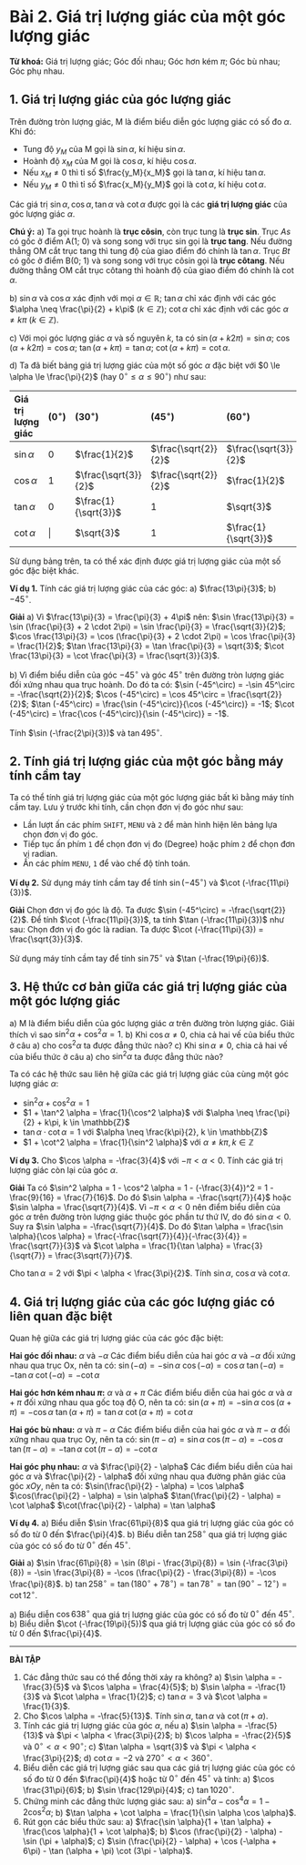 # Bài 2. Giá trị lượng giác của một góc lượng giác

**Từ khoá:** Giá trị lượng giác; Góc đối nhau; Góc hơn kém $\pi$; Góc bù nhau; Góc phụ nhau.

## 1. Giá trị lượng giác của góc lượng giác

Trên đường tròn lượng giác, M là điểm biểu diễn góc lượng giác có số đo $\alpha$. Khi đó:
*   Tung độ $y_M$ của M gọi là $\sin \alpha$, kí hiệu $\sin \alpha$.
*   Hoành độ $x_M$ của M gọi là $\cos \alpha$, kí hiệu $\cos \alpha$.
*   Nếu $x_M \neq 0$ thì tỉ số $\frac{y_M}{x_M}$ gọi là $\tan \alpha$, kí hiệu $\tan \alpha$.
*   Nếu $y_M \neq 0$ thì tỉ số $\frac{x_M}{y_M}$ gọi là $\cot \alpha$, kí hiệu $\cot \alpha$.

Các giá trị $\sin \alpha, \cos \alpha, \tan \alpha$ và $\cot \alpha$ được gọi là các **giá trị lượng giác** của góc lượng giác $\alpha$.

**Chú ý:**
a) Ta gọi trục hoành là **trục côsin**, còn trục tung là **trục sin**.
Trục $As$ có gốc ở điểm A(1; 0) và song song với trục sin gọi là **trục tang**.
Nếu đường thẳng OM cắt trục tang thì tung độ của giao điểm đó chính là $\tan \alpha$.
Trục $Bt$ có gốc ở điểm B(0; 1) và song song với trục côsin gọi là **trục côtang**.
Nếu đường thẳng OM cắt trục côtang thì hoành độ của giao điểm đó chính là $\cot \alpha$.

b) $\sin \alpha$ và $\cos \alpha$ xác định với mọi $\alpha \in \mathbb{R}$;
$\tan \alpha$ chỉ xác định với các góc $\alpha \neq \frac{\pi}{2} + k\pi$ ($k \in \mathbb{Z}$);
$\cot \alpha$ chỉ xác định với các góc $\alpha \neq k\pi$ ($k \in \mathbb{Z}$).

c) Với mọi góc lượng giác $\alpha$ và số nguyên $k$, ta có
$\sin(\alpha + k2\pi) = \sin \alpha$;
$\cos(\alpha + k2\pi) = \cos \alpha$;
$\tan(\alpha + k\pi) = \tan \alpha$;
$\cot(\alpha + k\pi) = \cot \alpha$.

d) Ta đã biết bảng giá trị lượng giác của một số góc $\alpha$ đặc biệt với $0 \le \alpha \le \frac{\pi}{2}$ (hay $0^\circ \le \alpha \le 90^\circ$) như sau:

| Giá trị lượng giác | $(0^\circ)$ | $(30^\circ)$ | $(45^\circ)$ | $(60^\circ)$ | $(90^\circ)$ |
| :---------------- | :---------- | :----------- | :----------- | :----------- | :----------- |
| $\sin \alpha$     | 0           | $\frac{1}{2}$ | $\frac{\sqrt{2}}{2}$ | $\frac{\sqrt{3}}{2}$ | 1            |
| $\cos \alpha$     | 1           | $\frac{\sqrt{3}}{2}$ | $\frac{\sqrt{2}}{2}$ | $\frac{1}{2}$ | 0            |
| $\tan \alpha$     | 0           | $\frac{1}{\sqrt{3}}$ | 1            | $\sqrt{3}$   | $\|$         |
| $\cot \alpha$     | $\|$        | $\sqrt{3}$   | 1            | $\frac{1}{\sqrt{3}}$ | 0            |

Sử dụng bảng trên, ta có thể xác định được giá trị lượng giác của một số góc đặc biệt khác.

**Ví dụ 1.** Tính các giá trị lượng giác của các góc:
a) $\frac{13\pi}{3}$;
b) $-45^\circ$.

**Giải**
a) Vì $\frac{13\pi}{3} = \frac{\pi}{3} + 4\pi$ nên:
$\sin \frac{13\pi}{3} = \sin (\frac{\pi}{3} + 2 \cdot 2\pi) = \sin \frac{\pi}{3} = \frac{\sqrt{3}}{2}$;
$\cos \frac{13\pi}{3} = \cos (\frac{\pi}{3} + 2 \cdot 2\pi) = \cos \frac{\pi}{3} = \frac{1}{2}$;
$\tan \frac{13\pi}{3} = \tan \frac{\pi}{3} = \sqrt{3}$;
$\cot \frac{13\pi}{3} = \cot \frac{\pi}{3} = \frac{\sqrt{3}}{3}$.

b) Vì điểm biểu diễn của góc $-45^\circ$ và góc $45^\circ$ trên đường tròn lượng giác đối xứng nhau qua trục hoành. Do đó ta có:
$\sin (-45^\circ) = -\sin 45^\circ = -\frac{\sqrt{2}}{2}$;
$\cos (-45^\circ) = \cos 45^\circ = \frac{\sqrt{2}}{2}$;
$\tan (-45^\circ) = \frac{\sin (-45^\circ)}{\cos (-45^\circ)} = -1$;
$\cot (-45^\circ) = \frac{\cos (-45^\circ)}{\sin (-45^\circ)} = -1$.

Tính $\sin (-\frac{2\pi}{3})$ và $\tan 495^\circ$.

## 2. Tính giá trị lượng giác của một góc bằng máy tính cầm tay

Ta có thể tính giá trị lượng giác của một góc lượng giác bất kì bằng máy tính cầm tay. Lưu ý trước khi tính, cần chọn đơn vị đo góc như sau:
*   Lần lượt ấn các phím `SHIFT`, `MENU` và `2` để màn hình hiện lên bảng lựa chọn đơn vị đo góc.
*   Tiếp tục ấn phím `1` để chọn đơn vị đo (Degree) hoặc phím `2` để chọn đơn vị radian.
*   Ấn các phím `MENU`, `1` để vào chế độ tính toán.

**Ví dụ 2.** Sử dụng máy tính cầm tay để tính $\sin (-45^\circ)$ và $\cot (-\frac{11\pi}{3})$.

**Giải**
Chọn đơn vị đo góc là độ.
Ta được $\sin (-45^\circ) = -\frac{\sqrt{2}}{2}$.
Để tính $\cot (-\frac{11\pi}{3})$, ta tính $\tan (-\frac{11\pi}{3})$ như sau:
Chọn đơn vị đo góc là radian.
Ta được $\cot (-\frac{11\pi}{3}) = \frac{\sqrt{3}}{3}$.

Sử dụng máy tính cầm tay để tính $\sin 75^\circ$ và $\tan (-\frac{19\pi}{6})$.

## 3. Hệ thức cơ bản giữa các giá trị lượng giác của một góc lượng giác

a) M là điểm biểu diễn của góc lượng giác $\alpha$ trên đường tròn lượng giác. Giải thích vì sao $\sin^2 \alpha + \cos^2 \alpha = 1$.
b) Khi $\cos \alpha \neq 0$, chia cả hai vế của biểu thức ở câu a) cho $\cos^2 \alpha$ ta được đẳng thức nào?
c) Khi $\sin \alpha \neq 0$, chia cả hai vế của biểu thức ở câu a) cho $\sin^2 \alpha$ ta được đẳng thức nào?

Ta có các hệ thức sau liên hệ giữa các giá trị lượng giác của cùng một góc lượng giác $\alpha$:
*   $\sin^2 \alpha + \cos^2 \alpha = 1$
*   $1 + \tan^2 \alpha = \frac{1}{\cos^2 \alpha}$ với $\alpha \neq \frac{\pi}{2} + k\pi, k \in \mathbb{Z}$
*   $\tan \alpha \cdot \cot \alpha = 1$ với $\alpha \neq \frac{k\pi}{2}, k \in \mathbb{Z}$
*   $1 + \cot^2 \alpha = \frac{1}{\sin^2 \alpha}$ với $\alpha \neq k\pi, k \in \mathbb{Z}$

**Ví dụ 3.** Cho $\cos \alpha = -\frac{3}{4}$ với $-\pi < \alpha < 0$. Tính các giá trị lượng giác còn lại của góc $\alpha$.

**Giải**
Ta có $\sin^2 \alpha = 1 - \cos^2 \alpha = 1 - (-\frac{3}{4})^2 = 1 - \frac{9}{16} = \frac{7}{16}$.
Do đó $\sin \alpha = -\frac{\sqrt{7}}{4}$ hoặc $\sin \alpha = \frac{\sqrt{7}}{4}$.
Vì $-\pi < \alpha < 0$ nên điểm biểu diễn của góc $\alpha$ trên đường tròn lượng giác thuộc góc phần tư thứ IV, do đó $\sin \alpha < 0$.
Suy ra $\sin \alpha = -\frac{\sqrt{7}}{4}$.
Do đó $\tan \alpha = \frac{\sin \alpha}{\cos \alpha} = \frac{-\frac{\sqrt{7}}{4}}{-\frac{3}{4}} = \frac{\sqrt{7}}{3}$ và $\cot \alpha = \frac{1}{\tan \alpha} = \frac{3}{\sqrt{7}} = \frac{3\sqrt{7}}{7}$.

Cho $\tan \alpha = 2$ với $\pi < \alpha < \frac{3\pi}{2}$. Tính $\sin \alpha$, $\cos \alpha$ và $\cot \alpha$.

## 4. Giá trị lượng giác của các góc lượng giác có liên quan đặc biệt

Quan hệ giữa các giá trị lượng giác của các góc đặc biệt:

**Hai góc đối nhau:** $\alpha$ và $-\alpha$
Các điểm biểu diễn của hai góc $\alpha$ và $-\alpha$ đối xứng nhau qua trục Ox, nên ta có:
$\sin(-\alpha) = -\sin \alpha$
$\cos(-\alpha) = \cos \alpha$
$\tan(-\alpha) = -\tan \alpha$
$\cot(-\alpha) = -\cot \alpha$

**Hai góc hơn kém nhau $\pi$:** $\alpha$ và $\alpha + \pi$
Các điểm biểu diễn của hai góc $\alpha$ và $\alpha + \pi$ đối xứng nhau qua gốc toạ độ O, nên ta có:
$\sin(\alpha + \pi) = -\sin \alpha$
$\cos(\alpha + \pi) = -\cos \alpha$
$\tan(\alpha + \pi) = \tan \alpha$
$\cot(\alpha + \pi) = \cot \alpha$

**Hai góc bù nhau:** $\alpha$ và $\pi - \alpha$
Các điểm biểu diễn của hai góc $\alpha$ và $\pi - \alpha$ đối xứng nhau qua trục Oy, nên ta có:
$\sin(\pi - \alpha) = \sin \alpha$
$\cos(\pi - \alpha) = -\cos \alpha$
$\tan(\pi - \alpha) = -\tan \alpha$
$\cot(\pi - \alpha) = -\cot \alpha$

**Hai góc phụ nhau:** $\alpha$ và $\frac{\pi}{2} - \alpha$
Các điểm biểu diễn của hai góc $\alpha$ và $\frac{\pi}{2} - \alpha$ đối xứng nhau qua đường phân giác của góc $xOy$, nên ta có:
$\sin(\frac{\pi}{2} - \alpha) = \cos \alpha$
$\cos(\frac{\pi}{2} - \alpha) = \sin \alpha$
$\tan(\frac{\pi}{2} - \alpha) = \cot \alpha$
$\cot(\frac{\pi}{2} - \alpha) = \tan \alpha$

**Ví dụ 4.** a) Biểu diễn $\sin \frac{61\pi}{8}$ qua giá trị lượng giác của góc có số đo từ $0$ đến $\frac{\pi}{4}$.
b) Biểu diễn $\tan 258^\circ$ qua giá trị lượng giác của góc có số đo từ $0^\circ$ đến $45^\circ$.

**Giải**
a) $\sin \frac{61\pi}{8} = \sin (8\pi - \frac{3\pi}{8}) = \sin (-\frac{3\pi}{8}) = -\sin \frac{3\pi}{8} = -\cos (\frac{\pi}{2} - \frac{3\pi}{8}) = -\cos \frac{\pi}{8}$.
b) $\tan 258^\circ = \tan (180^\circ + 78^\circ) = \tan 78^\circ = \tan (90^\circ - 12^\circ) = \cot 12^\circ$.

a) Biểu diễn $\cos 638^\circ$ qua giá trị lượng giác của góc có số đo từ $0^\circ$ đến $45^\circ$.
b) Biểu diễn $\cot (-\frac{19\pi}{5})$ qua giá trị lượng giác của góc có số đo từ $0$ đến $\frac{\pi}{4}$.

---

**BÀI TẬP**

1.  Các đẳng thức sau có thể đồng thời xảy ra không?
    a) $\sin \alpha = -\frac{3}{5}$ và $\cos \alpha = \frac{4}{5}$;
    b) $\sin \alpha = -\frac{1}{3}$ và $\cot \alpha = \frac{1}{2}$;
    c) $\tan \alpha = 3$ và $\cot \alpha = \frac{1}{3}$.
2.  Cho $\cos \alpha = -\frac{5}{13}$. Tính $\sin \alpha$, $\tan \alpha$ và $\cot (\pi + \alpha)$.
3.  Tính các giá trị lượng giác của góc $\alpha$, nếu
    a) $\sin \alpha = -\frac{5}{13}$ và $\pi < \alpha < \frac{3\pi}{2}$;
    b) $\cos \alpha = -\frac{2}{5}$ và $0^\circ < \alpha < 90^\circ$;
    c) $\tan \alpha = \sqrt{3}$ và $\pi < \alpha < \frac{3\pi}{2}$;
    d) $\cot \alpha = -2$ và $270^\circ < \alpha < 360^\circ$.
4.  Biểu diễn các giá trị lượng giác sau qua các giá trị lượng giác của góc có số đo từ $0$ đến $\frac{\pi}{4}$ hoặc từ $0^\circ$ đến $45^\circ$ và tính:
    a) $\cos \frac{31\pi}{6}$;
    b) $\sin \frac{129\pi}{4}$;
    c) $\tan 1020^\circ$.
5.  Chứng minh các đẳng thức lượng giác sau:
    a) $\sin^4 \alpha - \cos^4 \alpha = 1 - 2\cos^2 \alpha$;
    b) $\tan \alpha + \cot \alpha = \frac{1}{\sin \alpha \cos \alpha}$.
6.  Rút gọn các biểu thức sau:
    a) $\frac{\sin \alpha}{1 + \tan \alpha} + \frac{\cos \alpha}{1 + \cot \alpha}$;
    b) $\cos (\frac{\pi}{2} - \alpha) - \sin (\pi + \alpha)$;
    c) $\sin (\frac{\pi}{2} - \alpha) + \cos (-\alpha + 6\pi) - \tan (\alpha + \pi) \cot (3\pi - \alpha)$.
